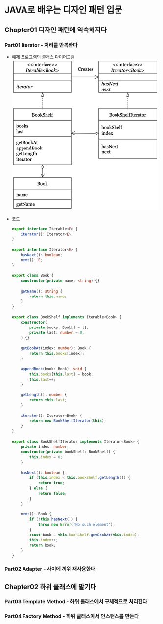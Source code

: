 # JAVA로 배우는 디자인 패턴 입문

## Chapter01 디자인 패턴에 익숙해지다

### Part01 Iterator - 처리를 반복한다

- 예제 프로그램의 클래스 다이어그램
    ![alt text](images/image.png)

- 코드

    ```ts
    export interface Iterable<E> {
        iterator(): Iterator<E>;
    }

    export interface Iterator<E> {
        hasNext(): boolean;
        next(): E;
    }

    export class Book {
        constructor(private name: string) {}

        getName(): string {
            return this.name;
        }
    }

    export class BookShelf implements Iterable<Book> {
        constructor(
            private books: Book[] = [],
            private last: number = 0,
        ) {}

        getBookAt(index: number): Book {
            return this.books[index];
        }

        appendBook(book: Book): void {
            this.books[this.last] = book;
            this.last++;
        }

        getLength(): number {
            return this.last;
        }

        iterator(): Iterator<Book> {
            return new BookShelfIterator(this);
        }
    }

    export class BookShelfIterator implements Iterator<Book> {
        private index: number;
        constructor(private bookShelf: BookShelf) {
            this.index = 0;
        }

        hasNext(): boolean {
            if (this.index < this.bookShelf.getLength()) {
                return true;
            } else {
                return false;
            }
        }

        next(): Book {
            if (!this.hasNext()) {
                throw new Error('No such element');
            }
            const book = this.bookShelf.getBookAt(this.index);
            this.index++;
            return book;
        }
    }
    ```

### Part02 Adapter - 사이에 끼워 재사용한다

## Chapter02 하위 클래스에 맡기다

### Part03 Template Method - 하위 클래스에서 구체적으로 처리한다

### Part04 Factory Method - 하위 클래스에서 인스턴스를 만든다